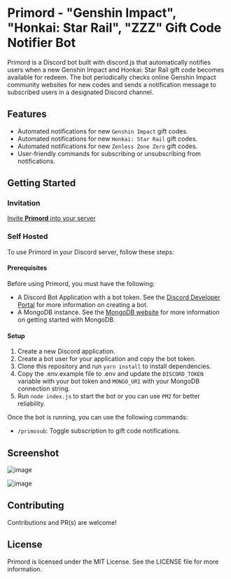 # Primord - "Genshin Impact", "Honkai: Star Rail", "ZZZ" Gift Code Notifier Bot

Primord is a Discord bot built with discord.js that automatically notifies users when a new Genshin Impact and Honkai: Star Rail gift code becomes available for redeem.
The bot periodically checks online Genshin Impact community websites for new codes and sends a notification message to subscribed users in a designated Discord channel.

## Features

- Automated notifications for new `Genshin Impact` gift codes.
- Automated notifications for new `Honkai: Star Rail` gift codes.
- Automated notifications for new `Zenless Zone Zero` gift codes.
- User-friendly commands for subscribing or unsubscribing from notifications.

## Getting Started

### Invitation

[Invite **Primord** into your server](https://discord.com/api/oauth2/authorize?client_id=1076820373947035688&permissions=412317206528&scope=bot)

### Self Hosted

To use Primord in your Discord server, follow these steps:

#### Prerequisites

Before using Primord, you must have the following:

- A Discord Bot Application with a bot token. See the [Discord Developer Portal](https://discord.com/developers/docs/intro) for more information on creating a bot.
- A MongoDB instance. See the [MongoDB website](https://www.mongodb.com/) for more information on getting started with MongoDB.

#### Setup

1. Create a new Discord application.
2. Create a bot user for your application and copy the bot token.
3. Clone this repository and run `yarn install` to install dependencies.
4. Copy the .env.example file to .env and update the `DISCORD_TOKEN` variable with your bot token and `MONGO_URI` with your MongoDB connection string.
5. Run `node index.js` to start the bot or you can use `PM2` for better reliability.

Once the bot is running, you can use the following commands:

- `/primosub`: Toggle subscription to gift code notifications.

## Screenshot

![image](https://user-images.githubusercontent.com/50010805/220254846-03a7b05e-e8e9-4be7-b4c7-8d75abf48061.png)

![image](https://github.com/n0uur/primord/assets/50010805/c444c79d-53a8-46dc-907f-dee59138b7bf)

## Contributing

Contributions and PR(s) are welcome!

## License

Primord is licensed under the MIT License. See the LICENSE file for more information.
